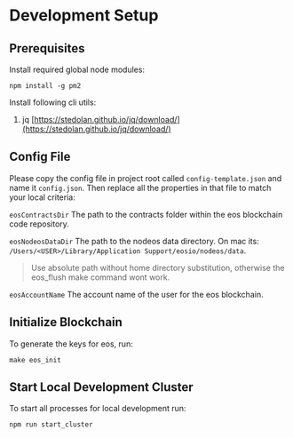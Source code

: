 # Development Setup

## Prerequisites

Install required global node modules:

```
npm install -g pm2
```

Install following cli utils:

1. jq [https://stedolan.github.io/jq/download/](https://stedolan.github.io/jq/download/)

## Config File

Please copy the config file in project root called `config-template.json` and name it `config.json`. Then replace all the properties in that file to match your local criteria:


`eosContractsDir` The path to the contracts folder within the eos blockchain code repository.

`eosNodeosDataDir` The path to the nodeos data directory. On mac its: `/Users/<USER>/Library/Application Support/eosio/nodeos/data`.

> Use absolute path without home directory substitution, otherwise the eos_flush make command wont work.

`eosAccountName` The account name of the user for the eos blockchain.


## Initialize Blockchain

To generate the keys for eos, run:

```
make eos_init
```

## Start Local Development Cluster

To start all processes for local development run:

```
npm run start_cluster
```